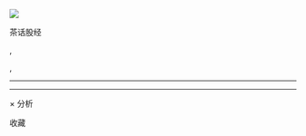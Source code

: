 ![](http://mmbiz.qpic.cn/mmbiz_png/NDj13zledNjFaZwrDTibJPMicpH1fkBr4qw5mic8YJEl3GZLlGBggdhhia459ZlHRjJWGh6YwefDjNTbeLGlc09tibw/300?wx_fmt=png)

茶话股经

,

,





****



****



×  分析

  收藏

